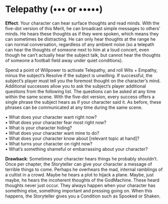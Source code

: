 # Telepathy (••• or •••••) 
**Effect**: Your character can hear surface thoughts and read minds. With the five-dot version of this Merit, he can broadcast simple messages to others’ minds. He hears these thoughts as if they were spoken, which means they can sometimes be distracting. He can only hear thoughts at the range he can normal conversation, regardless of any ambient noise (so a telepath can hear the thoughts of someone next to him at a loud concert, even though he can’t actually hear the subject talk, but cannot hear the thoughts of someone a football field away under quiet conditions). 

Spend a point of Willpower to activate Telepathy, and roll Wits + Empathy, minus the subject’s Resolve if the subject is unwilling. If successful, the subject’s player must tell you the foremost thought on the character’s mind. Additional successes allow you to ask the subject’s player additional questions from the following list. The questions can be asked at any time within the same scene. With the five-dot version, every success offers a single phrase the subject hears as if your character said it. As before, these phrases can be communicated at any time during the same scene.

• What does your character want right now? \
• What does your character fear most right now? \
• What is your character hiding? \
• What does your character want mine to do? \
• What does your character know about [relevant topic at hand]? \
• What turns your character on right now? \
• What’s something shameful or embarrassing about your character? 

**Drawback**: Sometimes your character hears things he probably shouldn’t. Once per chapter, the Storyteller can give your character a message of terrible things to come. Perhaps he overhears the mad, internal ramblings of a cultist in a crowd. Maybe he hears a plot to hijack a plane. Maybe, just maybe, he hears the incoherent thoughts of the GodMachine. These heard thoughts never just occur. They always happen when your character has something else, something important and pressing going on. When this happens, the Storyteller gives you a Condition such as Spooked or Shaken.